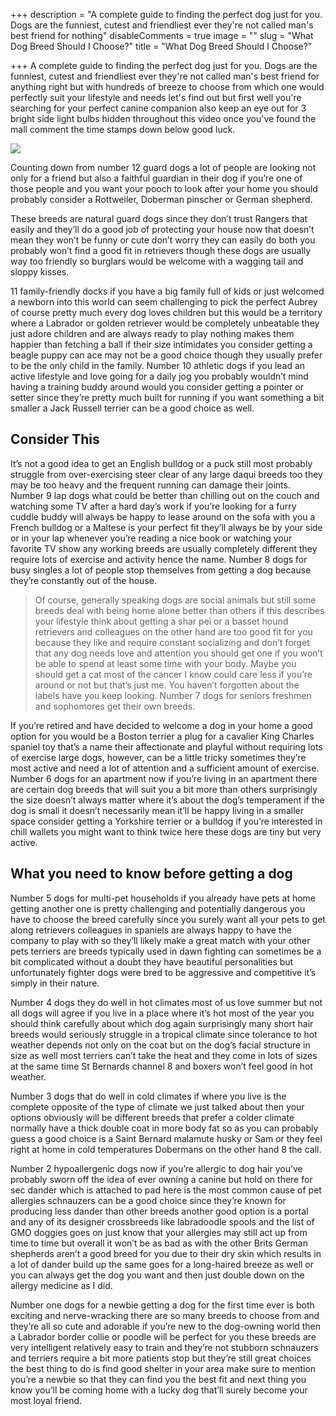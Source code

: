 +++
description = "A complete guide to finding the perfect dog just for you. Dogs are the funniest, cutest and friendliest ever they're not called man's best friend for nothing"
disableComments = true
image = ""
slug = "What Dog Breed Should I Choose?"
title = "What Dog Breed Should I Choose?"

+++
A complete guide to finding the perfect dog just for you. Dogs are the funniest, cutest and friendliest ever they're not called man's best friend for anything right but with hundreds of breeze to choose from which one would perfectly suit your lifestyle and needs let's find out but first well you're searching for your perfect canine companion also keep an eye out for 3 bright side light bulbs hidden throughout this video once you've found the mall comment the time stamps down below good luck.

![](/uploads/doglicking.jpg)

Counting down from number 12 guard dogs a lot of people are looking not only for a friend but also a faithful guardian in their dog if you’re one of those people and you want your pooch to look after your home you should probably consider a Rottweiler, Doberman pinscher or German shepherd.

These breeds are natural guard dogs since they don’t trust Rangers that easily and they’ll do a good job of protecting your house now that doesn’t mean they won’t be funny or cute don’t worry they can easily do both you probably won’t find a good fit in retrievers though these dogs are usually way too friendly so burglars would be welcome with a wagging tail and sloppy kisses.

11 family-friendly docks if you have a big family full of kids or just welcomed a newborn into this world can seem challenging to pick the perfect Aubrey of course pretty much every dog loves children but this would be a territory where a Labrador or golden retriever would be completely unbeatable they just adore children and are always ready to play nothing makes them happier than fetching a ball if their size intimidates you consider getting a beagle puppy can ace may not be a good choice though they usually prefer to be the only child in the family. Number 10 athletic dogs if you lead an active lifestyle and love going for a daily jog you probably wouldn’t mind having a training buddy around would you consider getting a pointer or setter since they’re pretty much built for running if you want something a bit smaller a Jack Russell terrier can be a good choice as well.

## Consider This

It’s not a good idea to get an English bulldog or a puck still most probably struggle from over-exercising steer clear of any large daqui breeds too they may be too heavy and the frequent running can damage their joints. Number 9 lap dogs what could be better than chilling out on the couch and watching some TV after a hard day’s work if you’re looking for a furry cuddle buddy will always be happy to lease around on the sofa with you a French bulldog or a Maltese is your perfect fit they’ll always be by your side or in your lap whenever you’re reading a nice book or watching your favorite TV show any working breeds are usually completely different they require lots of exercise and activity hence the name. Number 8 dogs for busy singles a lot of people stop themselves from getting a dog because they’re constantly out of the house.

> Of course, generally speaking dogs are social animals but still some breeds deal with being home alone better than others if this describes your lifestyle think about getting a shar pei or a basset hound retrievers and colleagues on the other hand are too good fit for you because they like and require constant socializing and don’t forget that any dog needs love and attention you should get one if you won’t be able to spend at least some time with your body. Maybe you should get a cat most of the cancer I know could care less if you’re around or not but that’s just me. You haven’t forgotten about the labels have you keep looking. Number 7 dogs for seniors freshmen and sophomores get their own breeds.

If you’re retired and have decided to welcome a dog in your home a good option for you would be a Boston terrier a plug for a cavalier King Charles spaniel toy that’s a name their affectionate and playful without requiring lots of exercise large dogs, however, can be a little tricky sometimes they’re most active and need a lot of attention and a sufficient amount of exercise. Number 6 dogs for an apartment now if you’re living in an apartment there are certain dog breeds that will suit you a bit more than others surprisingly the size doesn’t always matter where it’s about the dog’s temperament if the dog is small it doesn’t necessarily mean it’ll be happy living in a smaller space consider getting a Yorkshire terrier or a bulldog if you’re interested in chill wallets you might want to think twice here these dogs are tiny but very active.

## What you need to know before getting a dog

Number 5 dogs for multi-pet households if you already have pets at home getting another one is pretty challenging and potentially dangerous you have to choose the breed carefully since you surely want all your pets to get along retrievers colleagues in spaniels are always happy to have the company to play with so they’ll likely make a great match with your other pets terriers are breeds typically used in dawn fighting can sometimes be a bit complicated without a doubt they have beautiful personalities but unfortunately fighter dogs were bred to be aggressive and competitive it’s simply in their nature.

Number 4 dogs they do well in hot climates most of us love summer but not all dogs will agree if you live in a place where it’s hot most of the year you should think carefully about which dog again surprisingly many short hair breeds would seriously struggle in a tropical climate since tolerance to hot weather depends not only on the coat but on the dog’s facial structure in size as well most terriers can’t take the heat and they come in lots of sizes at the same time St Bernards channel 8 and boxers won’t feel good in hot weather.

Number 3 dogs that do well in cold climates if where you live is the complete opposite of the type of climate we just talked about then your options obviously will be different breeds that prefer a colder climate normally have a thick double coat in more body fat so as you can probably guess a good choice is a Saint Bernard malamute husky or Sam or they feel right at home in cold temperatures Dobermans on the other hand 8 the call.

Number 2 hypoallergenic dogs now if you’re allergic to dog hair you’ve probably sworn off the idea of ever owning a canine but hold on there for sec dander which is attached to pad here is the most common cause of pet allergies schnauzers can be a good choice since they’re known for producing less dander than other breeds another good option is a portal and any of its designer crossbreeds like labradoodle spools and the list of GMO doggies goes on just know that your allergies may still act up from time to time but overall it won’t be as bad as with the other Brits German shepherds aren’t a good breed for you due to their dry skin which results in a lot of dander build up the same goes for a long-haired breeze as well or you can always get the dog you want and then just double down on the allergy medicine as I did.

Number one dogs for a newbie getting a dog for the first time ever is both exciting and nerve-wracking there are so many breeds to choose from and they’re all so cute and adorable if you’re new to the dog-owning world then a Labrador border collie or poodle will be perfect for you these breeds are very intelligent relatively easy to train and they’re not stubborn schnauzers and terriers require a bit more patients stop but they’re still great choices the best thing to do is find good shelter in your area make sure to mention you’re a newbie so that they can find you the best fit and next thing you know you’ll be coming home with a lucky dog that’ll surely become your most loyal friend.